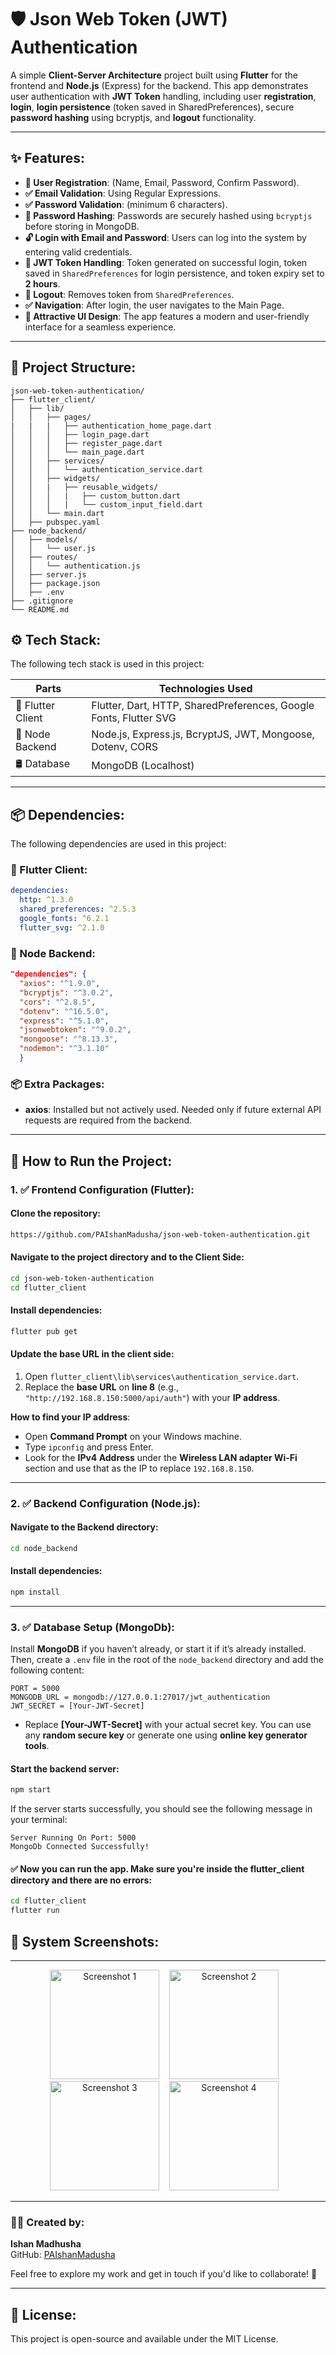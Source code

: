 # 🛡️ Json Web Token (JWT) Authentication

A simple **Client-Server Architecture** project built using **Flutter** for the frontend and **Node.js** (Express) for the backend. This app demonstrates user authentication with **JWT Token** handling, including user **registration**, **login**, **login persistence** (token saved in SharedPreferences), secure **password hashing** using bcryptjs, and **logout** functionality.

---

## ✨ Features:

- **📝 User Registration**: (Name, Email, Password, Confirm Password).
- **✅ Email Validation**: Using Regular Expressions.
- **✅ Password Validation**: (minimum 6 characters).
- **🔐 Password Hashing**: Passwords are securely hashed using `bcryptjs` before storing in MongoDB.
- **🔓 Login with Email and Password**: Users can log into the system by entering valid credentials.
- **🔑 JWT Token Handling**: Token generated on successful login, token saved in `SharedPreferences` for login persistence, and token expiry set to **2 hours**.
- **🔄 Logout**: Removes token from `SharedPreferences`.
- **✅ Navigation**: After login, the user navigates to the Main Page.
- **🎨 Attractive UI Design**: The app features a modern and user-friendly interface for a seamless experience.

---

## 📂 Project Structure:

```
json-web-token-authentication/
├── flutter_client/
│   ├── lib/
│   │   ├── pages/
|   |   |   ├── authentication_home_page.dart
│   │   │   ├── login_page.dart
│   │   │   ├── register_page.dart
│   │   │   └── main_page.dart
│   │   ├── services/
│   │   │   └── authentication_service.dart
│   │   ├── widgets/
│   │   |   ├── reusable_widgets/
│   │   │   |   ├── custom_button.dart
│   │   │   |   └── custom_input_field.dart
│   │   └── main.dart
│   ├── pubspec.yaml
├── node_backend/
│   ├── models/
│   │   └── user.js
│   ├── routes/
│   │   └── authentication.js
│   ├── server.js
│   ├── package.json
│   ├── .env
├── .gitignore
└── README.md
```

## ⚙️ Tech Stack:
The following tech stack is used in this project:

| Parts                | Technologies Used                           |
|----------------------|---------------------------------------------|
| 📱 Flutter Client   | Flutter, Dart, HTTP, SharedPreferences, Google Fonts, Flutter SVG |
| 🧱 Node Backend     | Node.js, Express.js, BcryptJS, JWT, Mongoose, Dotenv, CORS |
| 🛢️ Database         | MongoDB (Localhost)                      |

---

## 📦 Dependencies:
The following dependencies are used in this project:

### 📱 Flutter Client:
```yaml
dependencies:
  http: ^1.3.0
  shared_preferences: ^2.5.3
  google_fonts: ^6.2.1
  flutter_svg: ^2.1.0
```

### 🧱 Node Backend:
```json
"dependencies": {
  "axios": "^1.9.0",
  "bcryptjs": "^3.0.2",
  "cors": "^2.8.5",
  "dotenv": "^16.5.0",
  "express": "^5.1.0",
  "jsonwebtoken": "^9.0.2",
  "mongoose": "^8.13.3",
  "nodemon": "^3.1.10"
  }
```
### 📦 Extra Packages:
- **axios**: Installed but not actively used. Needed only if future external API requests are required from the backend.

---

## 🚀 How to Run the Project:
### 1. **✅ Frontend Configuration (Flutter):**

#### Clone the repository:
```bash
https://github.com/PAIshanMadusha/json-web-token-authentication.git
```

#### Navigate to the project directory and to the **Client Side**:
```bash
cd json-web-token-authentication
cd flutter_client
```

#### Install dependencies:
```bash
flutter pub get
```

#### Update the base URL in the client side:

1. Open `flutter_client\lib\services\authentication_service.dart`.
2. Replace the **base URL** on **line 8** (e.g., `"http://192.168.8.150:5000/api/auth"`) with your **IP address**.

**How to find your IP address**:
- Open **Command Prompt** on your Windows machine.
- Type `ipconfig` and press Enter.
- Look for the **IPv4 Address** under the **Wireless LAN adapter Wi-Fi** section and use that as the IP to replace `192.168.8.150`.

---

### 2. **✅ Backend Configuration (Node.js):**

#### Navigate to the **Backend** directory:
```bash
cd node_backend
```

#### Install dependencies:
```bash
npm install
```

---

### 3. **✅ Database Setup (MongoDb):**

Install **MongoDB** if you haven’t already, or start it if it’s already installed. Then, create a `.env` file in the root of the `node_backend` directory and add the following content:

```env
PORT = 5000
MONGODB_URL = mongodb://127.0.0.1:27017/jwt_authentication
JWT_SECRET = [Your-JWT-Secret]
```
- Replace **[Your-JWT-Secret]** with your actual secret key. You can use any **random secure key** or generate one using **online key generator tools**.

#### Start the backend server:
```bash
npm start
```

If the server starts successfully, you should see the following message in your terminal:
```
Server Running On Port: 5000
MongoDb Connected Successfully!
```

#### ✅ Now you can run the app. Make sure you're inside the flutter_client directory and there are no errors:

```bash
cd flutter_client
flutter run
```
## 📸 System Screenshots:

---

<p align="center">
  <img src="https://github.com/user-attachments/assets/c43c71be-701e-4c4c-8c74-b6d389b92edb" alt="Screenshot 1" width="175">&nbsp;&nbsp;&nbsp;
  <img src="https://github.com/user-attachments/assets/13ada501-c14d-45a6-b1b4-777b979620e1" alt="Screenshot 2" width="175">&nbsp;&nbsp;&nbsp;
  <img src="https://github.com/user-attachments/assets/f563951a-6572-4f11-892b-e755ff536a03" alt="Screenshot 3" width="175">&nbsp;&nbsp;&nbsp;
  <img src="https://github.com/user-attachments/assets/e431b625-8371-40fc-82de-00a20547ec23" alt="Screenshot 4" width="175">&nbsp;&nbsp;&nbsp;
</p>

---

### 👨‍💻 Created by: 
**Ishan Madhusha**  
GitHub: [PAIshanMadusha](https://github.com/PAIshanMadusha)

Feel free to explore my work and get in touch if you'd like to collaborate! 🚀

---

## 📝 License:  
This project is open-source and available under the MIT License.

